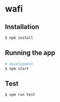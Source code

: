 # wafi

## Installation

```bash
$ npm install
```

## Running the app

```bash
# development
$ npm start
```

## Test

```bash
$ npm run test
```
